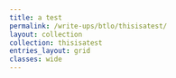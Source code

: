```yaml
---
title: a test
permalink: /write-ups/btlo/thisisatest/
layout: collection
collection: thisisatest
entries_layout: grid
classes: wide
---
```

